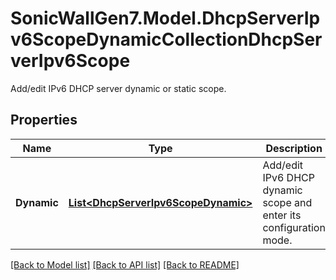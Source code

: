 # SonicWallGen7.Model.DhcpServerIpv6ScopeDynamicCollectionDhcpServerIpv6Scope
Add/edit IPv6 DHCP server dynamic or static scope.

## Properties

Name | Type | Description | Notes
------------ | ------------- | ------------- | -------------
**Dynamic** | [**List&lt;DhcpServerIpv6ScopeDynamic&gt;**](DhcpServerIpv6ScopeDynamic.md) | Add/edit IPv6 DHCP dynamic scope and enter its configuration mode. | [optional] 

[[Back to Model list]](../README.md#documentation-for-models) [[Back to API list]](../README.md#documentation-for-api-endpoints) [[Back to README]](../README.md)

